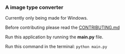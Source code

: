 <h3>A image type converter</h3>

Currently only being made for Windows.

Before contributing please read the [CONTRIBUTING.md](https://github.com/mvp-2003/fformat/blob/main/CONTRIBUTING.md)

Run this application by running the **main.py** file.

Run this command in the terminal:
```python main.py```
